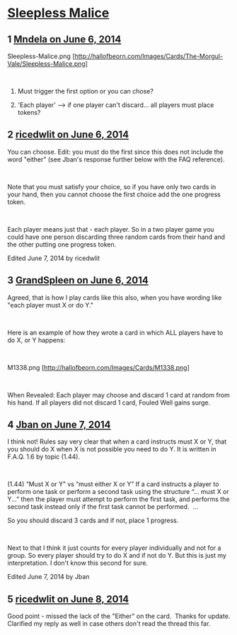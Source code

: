 # [Sleepless Malice](https://community.fantasyflightgames.com/topic/108055-sleepless-malice/)

## 1 [Mndela on June 6, 2014](https://community.fantasyflightgames.com/topic/108055-sleepless-malice/?do=findComment&comment=1110506)

Sleepless-Malice.png [http://hallofbeorn.com/Images/Cards/The-Morgul-Vale/Sleepless-Malice.png]

 

1. Must trigger the first option or you can chose?

2. 'Each player' --> if one player can't discard... all players must place tokens?

## 2 [ricedwlit on June 6, 2014](https://community.fantasyflightgames.com/topic/108055-sleepless-malice/?do=findComment&comment=1110606)

You can choose. Edit: you must do the first since this does not include the word "either" (see Jban's response further below with the FAQ reference).  

 

Note that you must satisfy your choice, so if you have only two cards in your hand, then you cannot choose the first choice add the one progress token.

 

Each player means just that - each player. So in a two player game you could have one person discarding three random cards from their hand and the other putting one progress token.

Edited June 7, 2014 by ricedwlit

## 3 [GrandSpleen on June 6, 2014](https://community.fantasyflightgames.com/topic/108055-sleepless-malice/?do=findComment&comment=1110649)

Agreed, that is how I play cards like this also, when you have wording like "each player must X or do Y." 

 

Here is an example of how they wrote a card in which ALL players have to do X, or Y happens:

 

M1338.png [http://hallofbeorn.com/Images/Cards/M1338.png]

 

When Revealed: Each player may choose and discard 1 card at random from his hand. If all players did not discard 1 card, Fouled Well gains surge. 

## 4 [Jban on June 7, 2014](https://community.fantasyflightgames.com/topic/108055-sleepless-malice/?do=findComment&comment=1112437)

I think not! Rules say very clear that when a card instructs must X or Y, that you should do X when X is not possible you need to do Y. It is written in F.A.Q. 1.6 by topic (1.44).

 

(1.44) “Must X or Y” vs “must either X or Y”
If a card instructs a player to perform one task or perform a second task using the structure “... must X or Y...” then the player must attempt to perform the first task, and performs the second task instead only if the first task cannot be performed.  ...
 

So you should discard 3 cards and if not, place 1 progress.

 

Next to that I think it just counts for every player individually and not for a group. So every player should try to do X and if not do Y. But this is just my interpretation. I don't know this second for sure.

Edited June 7, 2014 by Jban

## 5 [ricedwlit on June 8, 2014](https://community.fantasyflightgames.com/topic/108055-sleepless-malice/?do=findComment&comment=1112590)

Good point - missed the lack of the "Either" on the card.  Thanks for update. Clarified my reply as well in case others don't read the thread this far.

